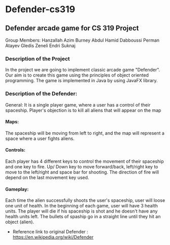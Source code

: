 # Defender-cs319
## Defender arcade game for CS 319 Project

Group Members:
Hanzallah Azim Burney
Abdul Hamid Dabboussi
Perman Atayev
Gledis Zeneli
Endri Suknaj



### Description of the Project
In the project we are going to implement classic arcade game "Defender".
Our aim is to create this game using the principles of object oriented programming.
The game is implemented in Java by using JavaFX library.

### Description of the Defender:
General:
It is a single player game, where a user has a control of their spaceship. Player's objection is to kill all aliens that will appear on the map

#### Maps:
The spaceship will be moving from left to right, and the map will represent a space where a user fights aliens.

#### Controls:
Each player has 4 different keys to control the movement of their spaceship and one key to fire. Up/ Down key to move forward/back, left/right key to move to the left/right and space bar for shooting. The direction of fire will depend on the last movement key used.

#### Gameplay:
Each time the alien successfully shoots the user's spaceship, user will loose one unit of health. In the beginning of each game, user will have 3 health units. The player will die if his spaceship is shot and he doesn't have any health units left. The bullets of spaship go in a straight line until they hit an object (alien). 

* Reference link to original Defender : https://en.wikipedia.org/wiki/Defender
